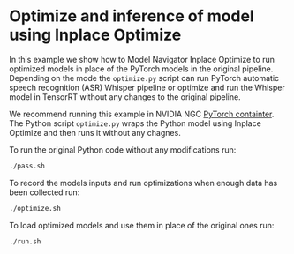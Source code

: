 <!--
Copyright (c) 2021-2023, NVIDIA CORPORATION. All rights reserved.

Licensed under the Apache License, Version 2.0 (the "License");
you may not use this file except in compliance with the License.
You may obtain a copy of the License at

    http://www.apache.org/licenses/LICENSE-2.0

Unless required by applicable law or agreed to in writing, software
distributed under the License is distributed on an "AS IS" BASIS,
WITHOUT WARRANTIES OR CONDITIONS OF ANY KIND, either express or implied.
See the License for the specific language governing permissions and
limitations under the License.
-->

# Optimize and inference of model using Inplace Optimize

In this example we show how to Model Navigator Inplace Optimize to run optimized models in place of the PyTorch models in the original pipeline.
Depending on the mode the `optimize.py` script can run PyTorch automatic speech recognition (ASR) Whisper pipeline or optimize and run the Whisper model in TensorRT without any changes to the original pipeline.

We recommend running this example in NVIDIA NGC [PyTorch containter](https://catalog.ngc.nvidia.com/orgs/nvidia/containers/pytorch).
The Python script `optimize.py` wraps the Python model using Inplace Optimize and then runs it without any chagnes.

To run the original Python code without any modifications run:
```bash
./pass.sh
```

To record the models inputs and run optimizations when enough data has been collected run:
```bash
./optimize.sh
```

To load optimized models and use them in place of the original ones run:
```bash
./run.sh
```
